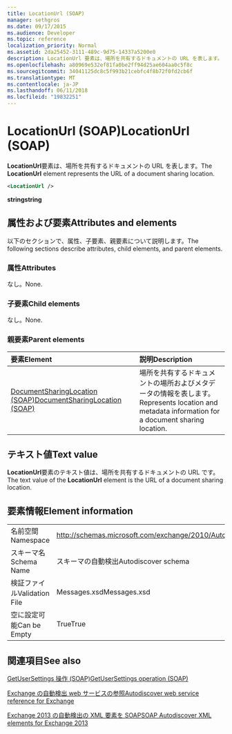 ```yaml
---
title: LocationUrl (SOAP)
manager: sethgros
ms.date: 09/17/2015
ms.audience: Developer
ms.topic: reference
localization_priority: Normal
ms.assetid: 2da25452-3111-489c-9d75-14337a5200e0
description: LocationUrl 要素は、場所を共有するドキュメントの URL を表します。
ms.openlocfilehash: a80969e532ef81fa0be2ff94d25ae604aa0c5f8c
ms.sourcegitcommit: 34041125dc8c5f993b21cebfc4f8b72f0fd2cb6f
ms.translationtype: MT
ms.contentlocale: ja-JP
ms.lasthandoff: 06/11/2018
ms.locfileid: "19832251"
---
```

# <a name="locationurl-soap"></a><span data-ttu-id="1cefc-103">LocationUrl (SOAP)</span><span class="sxs-lookup"><span data-stu-id="1cefc-103">LocationUrl (SOAP)</span></span>

<span data-ttu-id="1cefc-104">**LocationUrl**要素は、場所を共有するドキュメントの URL を表します。</span><span class="sxs-lookup"><span data-stu-id="1cefc-104">The **LocationUrl** element represents the URL of a document sharing location.</span></span> 
  
```XML
<LocationUrl />
```

 <span data-ttu-id="1cefc-105">**string**</span><span class="sxs-lookup"><span data-stu-id="1cefc-105">**string**</span></span>
## <a name="attributes-and-elements"></a><span data-ttu-id="1cefc-106">属性および要素</span><span class="sxs-lookup"><span data-stu-id="1cefc-106">Attributes and elements</span></span>

<span data-ttu-id="1cefc-107">以下のセクションで、属性、子要素、親要素について説明します。</span><span class="sxs-lookup"><span data-stu-id="1cefc-107">The following sections describe attributes, child elements, and parent elements.</span></span>
  
### <a name="attributes"></a><span data-ttu-id="1cefc-108">属性</span><span class="sxs-lookup"><span data-stu-id="1cefc-108">Attributes</span></span>

<span data-ttu-id="1cefc-109">なし。</span><span class="sxs-lookup"><span data-stu-id="1cefc-109">None.</span></span>
  
### <a name="child-elements"></a><span data-ttu-id="1cefc-110">子要素</span><span class="sxs-lookup"><span data-stu-id="1cefc-110">Child elements</span></span>

<span data-ttu-id="1cefc-111">なし。</span><span class="sxs-lookup"><span data-stu-id="1cefc-111">None.</span></span>
  
### <a name="parent-elements"></a><span data-ttu-id="1cefc-112">親要素</span><span class="sxs-lookup"><span data-stu-id="1cefc-112">Parent elements</span></span>

|<span data-ttu-id="1cefc-113">**要素**</span><span class="sxs-lookup"><span data-stu-id="1cefc-113">**Element**</span></span>|<span data-ttu-id="1cefc-114">**説明**</span><span class="sxs-lookup"><span data-stu-id="1cefc-114">**Description**</span></span>|
|:-----|:-----|
|[<span data-ttu-id="1cefc-115">DocumentSharingLocation (SOAP)</span><span class="sxs-lookup"><span data-stu-id="1cefc-115">DocumentSharingLocation (SOAP)</span></span>](documentsharinglocation-soap.md) <br/> |<span data-ttu-id="1cefc-116">場所を共有するドキュメントの場所およびメタデータの情報を表します。</span><span class="sxs-lookup"><span data-stu-id="1cefc-116">Represents location and metadata information for a document sharing location.</span></span>  <br/> |
   
## <a name="text-value"></a><span data-ttu-id="1cefc-117">テキスト値</span><span class="sxs-lookup"><span data-stu-id="1cefc-117">Text value</span></span>

<span data-ttu-id="1cefc-118">**LocationUrl**要素のテキスト値は、場所を共有するドキュメントの URL です。</span><span class="sxs-lookup"><span data-stu-id="1cefc-118">The text value of the **LocationUrl** element is the URL of a document sharing location.</span></span> 
  
## <a name="element-information"></a><span data-ttu-id="1cefc-119">要素情報</span><span class="sxs-lookup"><span data-stu-id="1cefc-119">Element information</span></span>

|||
|:-----|:-----|
|<span data-ttu-id="1cefc-120">名前空間</span><span class="sxs-lookup"><span data-stu-id="1cefc-120">Namespace</span></span>  <br/> |http://schemas.microsoft.com/exchange/2010/Autodiscover  <br/> |
|<span data-ttu-id="1cefc-121">スキーマ名</span><span class="sxs-lookup"><span data-stu-id="1cefc-121">Schema Name</span></span>  <br/> |<span data-ttu-id="1cefc-122">スキーマの自動検出</span><span class="sxs-lookup"><span data-stu-id="1cefc-122">Autodiscover schema</span></span>  <br/> |
|<span data-ttu-id="1cefc-123">検証ファイル</span><span class="sxs-lookup"><span data-stu-id="1cefc-123">Validation File</span></span>  <br/> |<span data-ttu-id="1cefc-124">Messages.xsd</span><span class="sxs-lookup"><span data-stu-id="1cefc-124">Messages.xsd</span></span>  <br/> |
|<span data-ttu-id="1cefc-125">空に設定可能</span><span class="sxs-lookup"><span data-stu-id="1cefc-125">Can be Empty</span></span>  <br/> |<span data-ttu-id="1cefc-126">True</span><span class="sxs-lookup"><span data-stu-id="1cefc-126">True</span></span>  <br/> |
   
## <a name="see-also"></a><span data-ttu-id="1cefc-127">関連項目</span><span class="sxs-lookup"><span data-stu-id="1cefc-127">See also</span></span>



[<span data-ttu-id="1cefc-128">GetUserSettings 操作 (SOAP)</span><span class="sxs-lookup"><span data-stu-id="1cefc-128">GetUserSettings operation (SOAP)</span></span>](getusersettings-operation-soap.md)


[<span data-ttu-id="1cefc-129">Exchange の自動検出 web サービスの参照</span><span class="sxs-lookup"><span data-stu-id="1cefc-129">Autodiscover web service reference for Exchange</span></span>](autodiscover-web-service-reference-for-exchange.md)
  
[<span data-ttu-id="1cefc-130">Exchange 2013 の自動検出の XML 要素を SOAP</span><span class="sxs-lookup"><span data-stu-id="1cefc-130">SOAP Autodiscover XML elements for Exchange 2013</span></span>](soap-autodiscover-xml-elements-for-exchange-2013.md)

